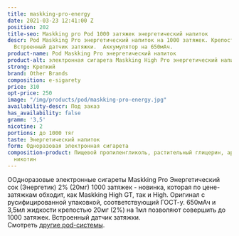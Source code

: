 ```yaml
---
title: maskking-pro-energy
date: 2021-03-23 12:41:00 Z
position: 202
title-seo: Maskking pro Pod 1000 затяжек энергетический напиток
descr: Pod Maskking Pro энергетический напиток на 1000 затяжек. Крепость 20мг/мл.
  Встроенный датчик затяжки.  Аккумулятор на 650мАч.
product-name: Pod Maskking Pro энергетический напиток
product-alt: электронная сигарета Maskking High Pro энергетический напиток
strong: Крепкий
brand: Other Brands
composition: e-sigarety
price: 310
opt-price: 250
image: "/img/products/pod/maskking-pro-energy.jpg"
availability-descr: Под заказ
has_availability: false
gramm: '3,5'
nicotine: 2
portions: до 1000 тяг
taste: Энергетический напиток
form: Одноразовая электронная сигарета
composition-product: Пищевой пропиленгликоль, растительный глицерин, ароматизатор,
  никотин
---
```


ООдноразовые электронные сигареты Maskking Pro Энергетический сок (Энергетик) 2% (20мг) 1000 затяжек - новинка, которая по цене-затяжкам обходит, как Maskking High GT, так и High. Оригинал с русифицированной упаковкой, соответствующий ГОСТ-у. 650мАч и 3,5мл жидкости крепостью 20мг (2%) на 1мл позволяют совершить до 1000 затяжек. Встроенный датчик затяжки.<br>
Смотреть [другие pod-системы](/elektronnye-sigarety).
